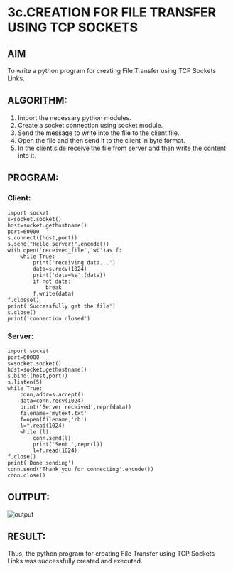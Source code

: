 # 3c.CREATION FOR FILE TRANSFER USING TCP SOCKETS

## AIM
To write a python program for creating File Transfer using TCP Sockets Links.

## ALGORITHM:
1. Import the necessary python modules.
2. Create a socket connection using socket module.
3. Send the message to write into the file to the client file.
4. Open the file and then send it to the client in byte format.
5. In the client side receive the file from server and then write the content into it.
   
## PROGRAM:
### Client:
```
import socket
s=socket.socket()
host=socket.gethostname()
port=60000
s.connect((host,port))
s.send("Hello server!".encode())
with open('received_file','wb')as f:
	while True:
		print('receiving data...')
		data=s.recv(1024)
		print('data=%s',(data))
		if not data:
			break
		f.write(data)
f.closse()
print('Successfully get the file')
s.close()
print('connection closed')

```

### Server:
```
import socket
port=60000
s=socket.socket()
host=socket.gethostname()
s.bind((host,port))
s.listen(5)
while True:
	conn,addr=s.accept()
	data=conn.recv(1024)
	print('Server received',repr(data))
	filename='mytext.txt'
	f=open(filename,'rb')
	l=f.read(1024)
	while (l):
		conn.send(l)
		print('Sent ',repr(l))
		l=f.read(1024)
f.close()
print('Done sending')
conn.send('Thank you for connecting'.encode())
conn.close()

```
## OUTPUT:

![output](https://github.com/user-attachments/assets/b30158e9-2469-4900-83ba-6cdcee8c1bdb)


## RESULT:
Thus, the python program for creating File Transfer using TCP Sockets Links was 
successfully created and executed.
